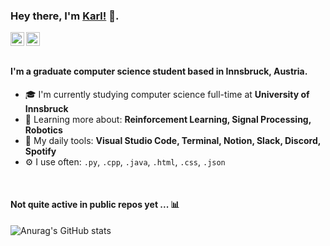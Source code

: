 ### Hey there, I'm [Karl!](https://github.com/karlgrossmann) 👋.

<a href="https://linkedin.com/in/karlgrossmann">
  <img align="left" alt="Karl's LinkedIn" width="22px" src="https://cdn.jsdelivr.net/npm/simple-icons@v3/icons/linkedin.svg" />
</a>
<a href="https://github.com/karlgrossmann">
  <img align="left" alt="Karl's Github" width="22px" src="https://cdn.jsdelivr.net/npm/simple-icons@v3/icons/github.svg" />
</a>

<br/>
<br/>

#### I'm a graduate computer science student based in Innsbruck, Austria.

- 🎓 I'm currently studying computer science full-time at **University of Innsbruck**
- 🌱 Learning more about: **Reinforcement Learning, Signal Processing, Robotics**
- 🔨 My daily tools: **Visual Studio Code, Terminal, Notion, Slack, Discord, Spotify**
- ⚙️ I use often: `.py`, `.cpp`, `.java`, `.html`, `.css`, `.json`

<br/>

#### Not quite active in public repos yet ... 📊

![Anurag's GitHub stats](https://github-readme-stats.vercel.app/api?username=karlgrossmann&show_icons=true&theme=transparent)
